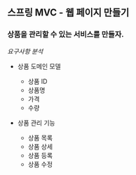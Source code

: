 ## 스프링 MVC - 웹 페이지 만들기

### 상품을 관리할 수 있는 서비스를 만들자.

*요구사항 분석*

- 상품 도메인 모델
    - 상품 ID
    - 상품명
    - 가격
    - 수량
    
- 상품 관리 기능
    - 상품 목록
    - 상품 상세
    - 상품 등록
    - 상품 수정